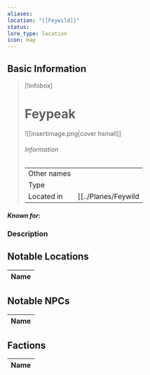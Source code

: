 ```yaml
---
aliases: 
location: "[[Feywild]]"
status: 
lore_type: location
icon: map
---
```

## Basic Information
> [!infobox]
> # Feypeak
> ![[insertimage.png|cover hsmall]]
> ###### Information
> |   |  |
> | ---- | ---- |
> | Other names | |
> | Type | 
> | Located in | [[../Planes/Feywild|Feywild]]|
##### Known for:
### Description
## Notable Locations
| Name |
| ---- |

## Notable NPCs
| Name |
| ---- |

## Factions
| Name |
| ---- |

